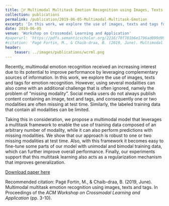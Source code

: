 ```yaml
---
title: 🤹‍♂️ Multimodal Multitask Emotion Recognition using Images, Texts and Tags
collection: publications
permalink: /publication/2019-06-05-Multimodal-Multitask-Emotion
excerpt: 'In this work, we explore the use of images, texts and tags for emotion recognition. However, using several modalities can also come with an additional challenge that is often ignored, namely the problem of "missing modality". We propose a multimodal model that leverages a multitask framework to enable the use of training data composed of an arbitrary number of modality, while it can also perform predictions with missing modalities.'
date: 2019-06-05
venue: 'Workshop on Crossmodal Learning and Application'
#paperurl: 'https://pdfs.semanticscholar.org/2216/70f781b6e1796ad099d990051d85aa4a24d3.pdf'
#citation: 'Pagé Fortin, M., & Chaib-draa, B. (2019, June). Multimodal multitask emotion recognition using images, texts and tags. In Proceedings of the <i>ACM Workshop on Crossmodal Learning and Application</i> (pp. 3-10).'
header:
    teaser: ../images/publications/wcrml.png
---
```

Recently, multimodal emotion recognition received an increasing
interest due to its potential to improve performance by leveraging
complementary sources of information. In this work, we explore
the use of images, texts and tags for emotion recognition. However,
using several modalities can also come with an additional challenge
that is often ignored, namely the problem of “missing modality”.
Social media users do not always publish content containing an
image, text and tags, and consequently one or two modalities are
often missing at test time. Similarly, the labeled training data that
contain all modalities can be limited.

Taking this in consideration, we propose a multimodal model
that leverages a multitask framework to enable the use of training
data composed of an arbitrary number of modality, while it can
also perform predictions with missing modalities. We show that
our approach is robust to one or two missing modalities at test
time. Also, with this framework it becomes easy to fine-tune some
parts of our model with unimodal and bimodal training data, which
can further improve overall performance. Finally, our experiments
support that this multitask learning also acts as a regularization
mechanism that improves generalization.

[Download paper here](https://www.researchgate.net/profile/Mathieu-Page-Fortin/publication/333695810_Multimodal_Multitask_Emotion_Recognition_using_Images_Texts_and_Tags/links/61e6f1adc5e3103375a36bff/Multimodal-Multitask-Emotion-Recognition-using-Images-Texts-and-Tags.pdf)

Recommended citation: Pagé Fortin, M., & Chaib-draa, B. (2019, June). Multimodal multitask emotion recognition using images, texts and tags. In Proceedings of the <i>ACM Workshop on Crossmodal Learning and Application</i> (pp. 3-10).